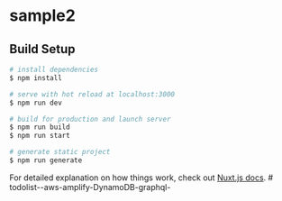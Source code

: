 # sample2

## Build Setup

```bash
# install dependencies
$ npm install

# serve with hot reload at localhost:3000
$ npm run dev

# build for production and launch server
$ npm run build
$ npm run start

# generate static project
$ npm run generate
```

For detailed explanation on how things work, check out [Nuxt.js docs](https://nuxtjs.org).
#   t o d o l i s t - - a w s - a m p l i f y - D y n a m o D B - g r a p h q l -  
 
